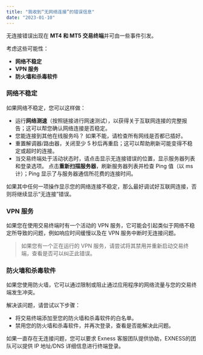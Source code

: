 ```yaml
---
title: "我收到“无网络连接”的错误信息"
date: "2023-01-10"
---
```


无连接错误出现在 **MT4 和 MT5 交易终端**并可由一些事件引发。

考虑这些可能性：

- **网络不稳定**
- **VPN 服务**
- **防火墙和杀毒软件**

### 网络不稳定

如果网络不稳定，您可以这样做：

- 运行**网络测速**（按照链接进行网速测试），以获得关于互联网连接的完整报告；这可以帮您确认网络连接是否稳定。
- 您能连接到其他在线服务吗？ 如果不能，请检查所有网线是否都已插好。
- 重置解调器/路由器，关闭至少 5 秒后再重启；这可以帮助刷新可能变得不稳定或超时的连接。
- 当交易终端处于活动状态时，请点击显示无连接错误的位置，显示服务器列表和登录选项。 点击**重新扫描服务器**，刷新服务器列表并检查 Ping 值（以 ms 计）；Ping 显示了与服务器通信所花费的连接时间。

如果其中任何一项操作显示您的网络连接不稳定，那么最好调试好互联网连接，否则将继续显示“无连接”错误。

### VPN 服务

如果您在使用交易终端时有一个活动的 VPN 服务，它可能会引起类似于网络不稳定所导致的问题，例如响应时间缓慢以及在 VPN 服务中断时无连接问题。

> 如果您有一个正在运行的 VPN 服务，请尝试将其禁用并重新启动交易终端，查看是否可以纠正此错误。

### 防火墙和杀毒软件

如果您使用防火墙，它可以通过限制或阻止通过应用程序的网络流量与您的交易终端发生冲突。

解决该问题，请尝试以下步骤：

- 将交易终端添加至您的防火墙和杀毒软件的白名单。
- 禁用您的防火墙和杀毒软件，并再次登录，查看是否能解决此问题。

如果一直存在无连接问题，您可以要求 Exness 客服团队提供协助，EXNESS的团队可以提供 IP 地址/DNS 详细信息进行终端登录。
